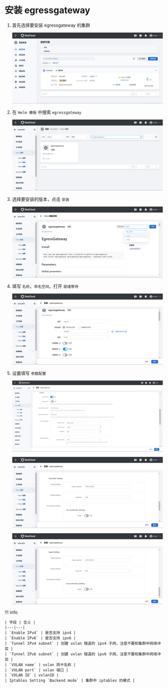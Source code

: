 # 安装 egressgateway

1. 首先选择要安装 egressgateway 的集群

    ![cluster](../../images/egress-install-1.png)

2. 在 `Helm 模板` 中搜索 `egressgateway`

    ![搜索](../../images/egress-install-2.png)

3. 选择要安装的版本，点击 `安装`

    ![点击按钮](../../images/egress-install-3.png)

4. 填写 `名称`，`命名空间`，打开 `就绪等待`

    ![填写](../../images/egress-install-4.png)

5. 设置填写 `参数配置`

    ![配置1](../../images/egress-install-5.png)

    ![配置2](../../images/egress-install-6.png)

    ![配置3](../../images/egress-install-7.png)

!!! info

    | 字段 | 含义 |
    |---|---|
    | `Enable IPv4` | 是否支持 ipv4 |
    | `Enable IPv6` | 是否支持 ipv6 |
    | `Tunnel IPv4 subnet` | 创建 vxlan 隧道的 ipv4 子网，注意不要和集群中网络冲突 |
    | `Tunnel IPv6 subnet` | 创建 vxlan 隧道的 ipv6 子网，注意不要和集群中网络冲突 |
    | `VXLAN name` | vxlan 网卡名称 |
    | `VXLAN port` | vxlan 端口 |
    | `VXLAN ID` | vxlanID |
    | Iptables Setting `Backend mode` | 集群中 iptables 的模式 |

